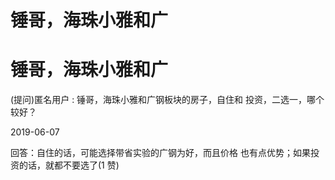 # 锤哥，海珠小雅和广

# 锤哥，海珠小雅和广

(提问)匿名用户 : 锤哥，海珠小雅和广钢板块的房子，自住和 投资，二选一，哪个较好？

2019-06-07

回答：自住的话，可能选择带省实验的广钢为好，而且价格 也有点优势；如果投资的话，就都不要选了(1 赞)